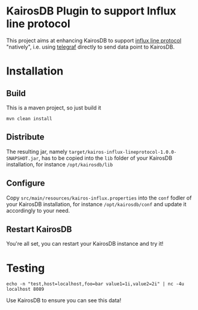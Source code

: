 KairosDB Plugin to support Influx line protocol
=============

This project aims at enhancing KairosDB to support [influx line protocol](https://docs.influxdata.com/influxdb/v0.13/write_protocols/line/)
"natively", i.e. using [telegraf](https://influxdata.com/time-series-platform/telegraf/) directly
to send data point to KairosDB.

# Installation

## Build
This is a maven project, so just build it

```
mvn clean install
```

## Distribute

The resulting jar, namely `target/kairos-influx-lineprotocol-1.0.0-SNAPSHOT.jar`, has to be copied
into the `lib` folder of your KairosDB installation, for instance `/opt/kairosdb/lib`

## Configure

Copy `src/main/resources/kairos-influx.properties` into the `conf` fodler of your KairosDB installation,
for instance `/opt/kairosdb/conf` and update it accordingly to your need.

## Restart KairosDB

You're all set, you can restart your KairosDB instance and try it!

# Testing

```
echo -n "test,host=localhost,foo=bar value1=1i,value2=2i" | nc -4u localhost 8089
```

Use KairosDB to ensure you can see this data!
